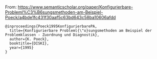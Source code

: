 From: https://www.semanticscholar.org/paper/Konfigurierbare-Probleml%C3%B6sungsmethoden-am-Beispiel-Poeck/a4bde1fc431f30aaf5c63bd643c58ba10606afdd
```
@inproceedings{Poeck1995KonfigurierbarePA,
  title={Konfigurierbare Probleml{\"o}sungsmethoden am Beispiel der Problemklassen - Zuordnung und Diagnostik},
  author={K. Poeck},
  booktitle={DISKI},
  year={1995}
}
```